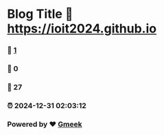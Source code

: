 # Blog Title :link: https://ioit2024.github.io 
### :page_facing_up: [1](https://ioit2024.github.io/tag.html) 
### :speech_balloon: 0 
### :hibiscus: 27 
### :alarm_clock: 2024-12-31 02:03:12 
### Powered by :heart: [Gmeek](https://github.com/Meekdai/Gmeek)

